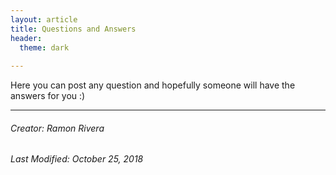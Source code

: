 ```yaml
---
layout: article
title: Questions and Answers
header:
  theme: dark
  
---
```


Here you can post any question and hopefully someone will have the answers for you :)  

  
---
###### Creator: Ramon Rivera  
###### Last Modified: October 25, 2018  
